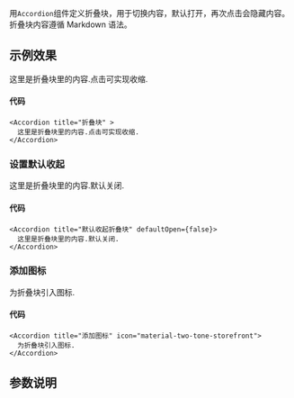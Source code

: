 用`Accordion`组件定义折叠块，用于切换内容，默认打开，再次点击会隐藏内容。折叠块内容遵循 Markdown 语法。

## 示例效果

<Accordion title="折叠块" >
  这里是折叠块里的内容.点击可实现收缩.
</Accordion>

#### 代码
```
<Accordion title="折叠块" >
  这里是折叠块里的内容.点击可实现收缩.
</Accordion>
```
### 设置默认收起

<Accordion title="默认收起折叠块" defaultOpen={false}>
  这里是折叠块里的内容.默认关闭.
</Accordion>

#### 代码
```
<Accordion title="默认收起折叠块" defaultOpen={false}>
  这里是折叠块里的内容.默认关闭.
</Accordion>
```

### 添加图标

<Accordion title="设置图标" icon="material-two-tone-storefront">
  为折叠块引入图标.
</Accordion>

#### 代码
```
<Accordion title="添加图标" icon="material-two-tone-storefront">
  为折叠块引入图标.
</Accordion>
```
## 参数说明
<DataSchema id="96036360" />